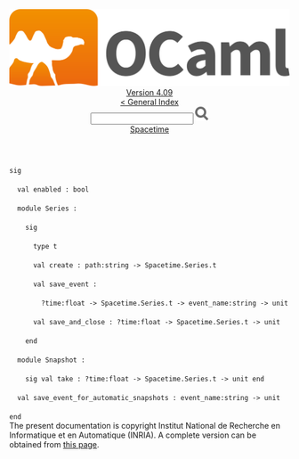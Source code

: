 <!-- ((! set title API !)) ((! set documentation !)) ((! set api !)) ((! set nobreadcrumb !)) -->
<div class="api"><header><nav class="toc brand"><a class="brand" href="https://ocaml.org/"><img src="colour-logo-gray.svg" class="svg" alt="OCaml"></a></nav><nav class="toc"><div class="toc_version"><a href="/docs" id="version-select">Version 4.09</a></div><a href="index.html">&lt; General Index</a><div class="api_search"><input type="text" name="apisearch" id="api_search" oninput="mySearch(false);" onkeypress="this.oninput();" onclick="this.oninput();" onpaste="this.oninput();">
<img src="search_icon.svg" alt="Search" class="svg" onclick="mySearch(false)"></div>
<div id="search_results"></div><div class="toc_title"><a href="Spacetime.html">Spacetime</a></div><ul></ul></nav></header>
<code class="code"><span class="keyword">sig</span><br>
&nbsp;&nbsp;<span class="keyword">val</span>&nbsp;enabled&nbsp;:&nbsp;bool<br>
&nbsp;&nbsp;<span class="keyword">module</span>&nbsp;<span class="constructor">Series</span>&nbsp;:<br>
&nbsp;&nbsp;&nbsp;&nbsp;<span class="keyword">sig</span><br>
&nbsp;&nbsp;&nbsp;&nbsp;&nbsp;&nbsp;<span class="keyword">type</span>&nbsp;t<br>
&nbsp;&nbsp;&nbsp;&nbsp;&nbsp;&nbsp;<span class="keyword">val</span>&nbsp;create&nbsp;:&nbsp;path:string&nbsp;<span class="keywordsign">-&gt;</span>&nbsp;<span class="constructor">Spacetime</span>.<span class="constructor">Series</span>.t<br>
&nbsp;&nbsp;&nbsp;&nbsp;&nbsp;&nbsp;<span class="keyword">val</span>&nbsp;save_event&nbsp;:<br>
&nbsp;&nbsp;&nbsp;&nbsp;&nbsp;&nbsp;&nbsp;&nbsp;?time:float&nbsp;<span class="keywordsign">-&gt;</span>&nbsp;<span class="constructor">Spacetime</span>.<span class="constructor">Series</span>.t&nbsp;<span class="keywordsign">-&gt;</span>&nbsp;event_name:string&nbsp;<span class="keywordsign">-&gt;</span>&nbsp;unit<br>
&nbsp;&nbsp;&nbsp;&nbsp;&nbsp;&nbsp;<span class="keyword">val</span>&nbsp;save_and_close&nbsp;:&nbsp;?time:float&nbsp;<span class="keywordsign">-&gt;</span>&nbsp;<span class="constructor">Spacetime</span>.<span class="constructor">Series</span>.t&nbsp;<span class="keywordsign">-&gt;</span>&nbsp;unit<br>
&nbsp;&nbsp;&nbsp;&nbsp;<span class="keyword">end</span><br>
&nbsp;&nbsp;<span class="keyword">module</span>&nbsp;<span class="constructor">Snapshot</span>&nbsp;:<br>
&nbsp;&nbsp;&nbsp;&nbsp;<span class="keyword">sig</span>&nbsp;<span class="keyword">val</span>&nbsp;take&nbsp;:&nbsp;?time:float&nbsp;<span class="keywordsign">-&gt;</span>&nbsp;<span class="constructor">Spacetime</span>.<span class="constructor">Series</span>.t&nbsp;<span class="keywordsign">-&gt;</span>&nbsp;unit&nbsp;<span class="keyword">end</span><br>
&nbsp;&nbsp;<span class="keyword">val</span>&nbsp;save_event_for_automatic_snapshots&nbsp;:&nbsp;event_name:string&nbsp;<span class="keywordsign">-&gt;</span>&nbsp;unit<br>
<span class="keyword">end</span></code>
<div class="copyright">The present documentation is copyright Institut National de Recherche en Informatique et en Automatique (INRIA). A complete version can be obtained from <a href="http://caml.inria.fr/pub/docs/manual-ocaml/">this page</a>.</div></div>